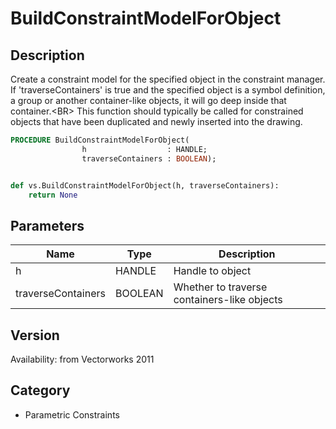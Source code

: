 # BuildConstraintModelForObject

## Description
Create a constraint model for the specified object in the constraint manager. If 'traverseContainers' is true and the specified object is a symbol definition, a group or another container-like objects, it will go deep inside that container.&lt;BR&gt;
This function should typically be called for constrained objects that have been duplicated and newly inserted into the drawing.

```pascal
PROCEDURE BuildConstraintModelForObject(
				h                  : HANDLE;
				traverseContainers : BOOLEAN);
```

```python

def vs.BuildConstraintModelForObject(h, traverseContainers):
    return None
```

## Parameters
|Name|Type|Description|
|---|---|---|
|h|HANDLE|Handle to object|
|traverseContainers|BOOLEAN|Whether to traverse containers-like objects|

## Version
Availability: from Vectorworks 2011
## Category
* Parametric Constraints


